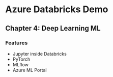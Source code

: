 # Azure Databricks Demo

## Chapter 4: Deep Learning ML

### Features
* Jupyter inside Databricks
* PyTorch
* MLflow
* Azure ML Portal
